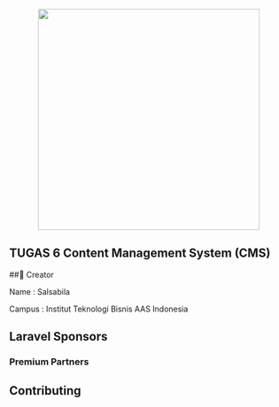 <p align="center"><a href="https://laravel.com" target="_blank"><img src="https://raw.githubusercontent.com/laravel/art/master/logo-lockup/5%20SVG/2%20CMYK/1%20Full%20Color/laravel-logolockup-cmyk-red.svg" width="400"></a></p>

## TUGAS 6 Content Management System (CMS)

##👩 Creator

<p>Name    : Salsabila</p>
<p>Campus  : Institut Teknologi Bisnis AAS Indonesia</p>

## Laravel Sponsors

### Premium Partners

## Contributing

